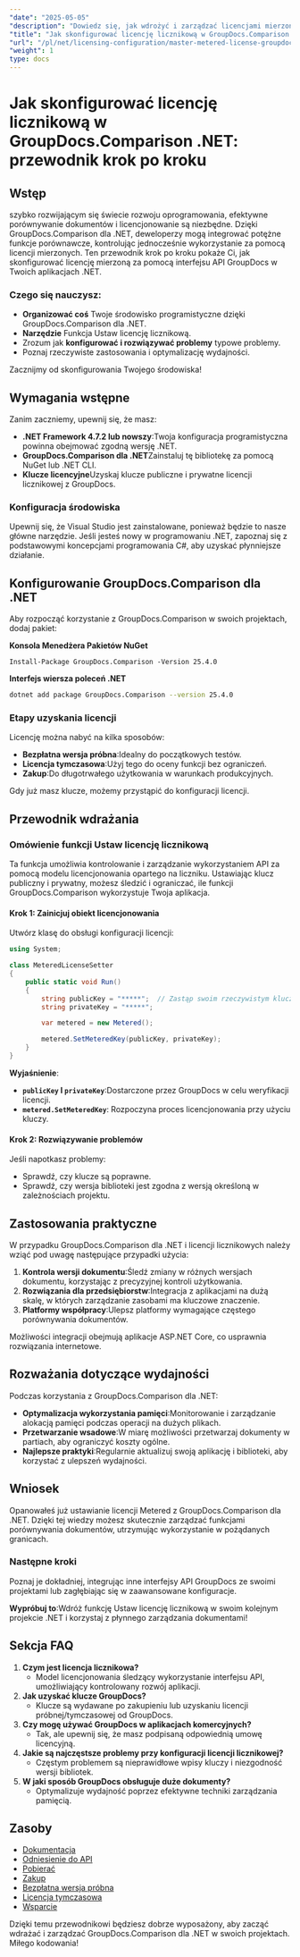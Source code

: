 ```yaml
---
"date": "2025-05-05"
"description": "Dowiedz się, jak wdrożyć i zarządzać licencjami mierzonymi za pomocą GroupDocs.Comparison dla .NET. Ten przewodnik obejmuje konfigurację, rozwiązywanie problemów i praktyczne zastosowania."
"title": "Jak skonfigurować licencję licznikową w GroupDocs.Comparison .NET&#58; Przewodnik krok po kroku"
"url": "/pl/net/licensing-configuration/master-metered-license-groupdocs-comparison-net/"
"weight": 1
type: docs
---
```

# Jak skonfigurować licencję licznikową w GroupDocs.Comparison .NET: przewodnik krok po kroku

## Wstęp

szybko rozwijającym się świecie rozwoju oprogramowania, efektywne porównywanie dokumentów i licencjonowanie są niezbędne. Dzięki GroupDocs.Comparison dla .NET, deweloperzy mogą integrować potężne funkcje porównawcze, kontrolując jednocześnie wykorzystanie za pomocą licencji mierzonych. Ten przewodnik krok po kroku pokaże Ci, jak skonfigurować licencję mierzoną za pomocą interfejsu API GroupDocs w Twoich aplikacjach .NET.

### Czego się nauczysz:
- **Organizować coś** Twoje środowisko programistyczne dzięki GroupDocs.Comparison dla .NET.
- **Narzędzie** Funkcja Ustaw licencję licznikową.
- Zrozum jak **konfigurować i rozwiązywać problemy** typowe problemy.
- Poznaj rzeczywiste zastosowania i optymalizację wydajności.

Zacznijmy od skonfigurowania Twojego środowiska!

## Wymagania wstępne

Zanim zaczniemy, upewnij się, że masz:

- **.NET Framework 4.7.2 lub nowszy**:Twoja konfiguracja programistyczna powinna obejmować zgodną wersję .NET.
- **GroupDocs.Comparison dla .NET**Zainstaluj tę bibliotekę za pomocą NuGet lub .NET CLI.
- **Klucze licencyjne**Uzyskaj klucze publiczne i prywatne licencji licznikowej z GroupDocs.

### Konfiguracja środowiska

Upewnij się, że Visual Studio jest zainstalowane, ponieważ będzie to nasze główne narzędzie. Jeśli jesteś nowy w programowaniu .NET, zapoznaj się z podstawowymi koncepcjami programowania C#, aby uzyskać płynniejsze działanie.

## Konfigurowanie GroupDocs.Comparison dla .NET

Aby rozpocząć korzystanie z GroupDocs.Comparison w swoich projektach, dodaj pakiet:

**Konsola Menedżera Pakietów NuGet**
```plaintext
Install-Package GroupDocs.Comparison -Version 25.4.0
```

**Interfejs wiersza poleceń .NET**
```bash
dotnet add package GroupDocs.Comparison --version 25.4.0
```

### Etapy uzyskania licencji

Licencję można nabyć na kilka sposobów:
- **Bezpłatna wersja próbna**:Idealny do początkowych testów.
- **Licencja tymczasowa**:Użyj tego do oceny funkcji bez ograniczeń.
- **Zakup**:Do długotrwałego użytkowania w warunkach produkcyjnych.

Gdy już masz klucze, możemy przystąpić do konfiguracji licencji.

## Przewodnik wdrażania

### Omówienie funkcji Ustaw licencję licznikową

Ta funkcja umożliwia kontrolowanie i zarządzanie wykorzystaniem API za pomocą modelu licencjonowania opartego na liczniku. Ustawiając klucz publiczny i prywatny, możesz śledzić i ograniczać, ile funkcji GroupDocs.Comparison wykorzystuje Twoja aplikacja.

#### Krok 1: Zainicjuj obiekt licencjonowania

Utwórz klasę do obsługi konfiguracji licencji:

```csharp
using System;

class MeteredLicenseSetter
{
    public static void Run()
    {
        string publicKey = "*****";  // Zastąp swoim rzeczywistym kluczem
        string privateKey = "*****";

        var metered = new Metered();

        metered.SetMeteredKey(publicKey, privateKey);
    }
}
```

**Wyjaśnienie**: 
- **`publicKey` I `privateKey`**:Dostarczone przez GroupDocs w celu weryfikacji licencji.
- **`metered.SetMeteredKey`**: Rozpoczyna proces licencjonowania przy użyciu kluczy.

#### Krok 2: Rozwiązywanie problemów

Jeśli napotkasz problemy:
- Sprawdź, czy klucze są poprawne.
- Sprawdź, czy wersja biblioteki jest zgodna z wersją określoną w zależnościach projektu.

## Zastosowania praktyczne

W przypadku GroupDocs.Comparison dla .NET i licencji licznikowych należy wziąć pod uwagę następujące przypadki użycia:

1. **Kontrola wersji dokumentu**:Śledź zmiany w różnych wersjach dokumentu, korzystając z precyzyjnej kontroli użytkowania.
2. **Rozwiązania dla przedsiębiorstw**:Integracja z aplikacjami na dużą skalę, w których zarządzanie zasobami ma kluczowe znaczenie.
3. **Platformy współpracy**:Ulepsz platformy wymagające częstego porównywania dokumentów.

Możliwości integracji obejmują aplikacje ASP.NET Core, co usprawnia rozwiązania internetowe.

## Rozważania dotyczące wydajności

Podczas korzystania z GroupDocs.Comparison dla .NET:

- **Optymalizacja wykorzystania pamięci**:Monitorowanie i zarządzanie alokacją pamięci podczas operacji na dużych plikach.
- **Przetwarzanie wsadowe**:W miarę możliwości przetwarzaj dokumenty w partiach, aby ograniczyć koszty ogólne.
- **Najlepsze praktyki**:Regularnie aktualizuj swoją aplikację i biblioteki, aby korzystać z ulepszeń wydajności.

## Wniosek

Opanowałeś już ustawianie licencji Metered z GroupDocs.Comparison dla .NET. Dzięki tej wiedzy możesz skutecznie zarządzać funkcjami porównywania dokumentów, utrzymując wykorzystanie w pożądanych granicach.

### Następne kroki

Poznaj je dokładniej, integrując inne interfejsy API GroupDocs ze swoimi projektami lub zagłębiając się w zaawansowane konfiguracje.

**Wypróbuj to**:Wdróż funkcję Ustaw licencję licznikową w swoim kolejnym projekcie .NET i korzystaj z płynnego zarządzania dokumentami!

## Sekcja FAQ

1. **Czym jest licencja licznikowa?**
   - Model licencjonowania śledzący wykorzystanie interfejsu API, umożliwiający kontrolowany rozwój aplikacji.
2. **Jak uzyskać klucze GroupDocs?**
   - Klucze są wydawane po zakupieniu lub uzyskaniu licencji próbnej/tymczasowej od GroupDocs.
3. **Czy mogę używać GroupDocs w aplikacjach komercyjnych?**
   - Tak, ale upewnij się, że masz podpisaną odpowiednią umowę licencyjną.
4. **Jakie są najczęstsze problemy przy konfiguracji licencji licznikowej?**
   - Częstym problemem są nieprawidłowe wpisy kluczy i niezgodność wersji bibliotek.
5. **W jaki sposób GroupDocs obsługuje duże dokumenty?**
   - Optymalizuje wydajność poprzez efektywne techniki zarządzania pamięcią.

## Zasoby

- [Dokumentacja](https://docs.groupdocs.com/comparison/net/)
- [Odniesienie do API](https://reference.groupdocs.com/comparison/net/)
- [Pobierać](https://releases.groupdocs.com/comparison/net/)
- [Zakup](https://purchase.groupdocs.com/buy)
- [Bezpłatna wersja próbna](https://releases.groupdocs.com/comparison/net/)
- [Licencja tymczasowa](https://purchase.groupdocs.com/temporary-license/)
- [Wsparcie](https://forum.groupdocs.com/c/comparison/)

Dzięki temu przewodnikowi będziesz dobrze wyposażony, aby zacząć wdrażać i zarządzać GroupDocs.Comparison dla .NET w swoich projektach. Miłego kodowania!